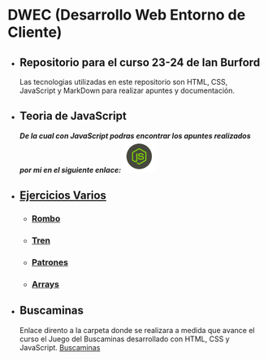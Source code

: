 # DWEC (Desarrollo Web Entorno de Cliente)

- ## Repositorio para el curso 23-24 de Ian Burford

  Las tecnologias utilizadas en este repositorio son HTML, CSS, JavaScript y MarkDown para realizar apuntes y documentación.

- ## Teoria de JavaScript

  _**De la cual con JavaScript podras encontrar los apuntes realizados por mi en el siguiente enlace:**_
  [![Documentancion de JavaScript](documentos/image.png)](documentos/JavaScript.md)

- ## [Ejercicios Varios](Ejercicios/Varios/)

  - ### [Rombo](Ejercicios/Varios/Rombo/)
  - ### [Tren](Ejercicios/Varios/Tren/)
  - ### [Patrones](Ejercicios/Varios/BuscaPatrones/)
  - ### [Arrays](Ejercicios/Varios/Arrays/)

- ## Buscaminas
  Enlace dirento a la carpeta donde se realizara a medida que avance el curso el Juego del Buscaminas desarrollado con HTML, CSS y JavaScript. [Buscaminas](Ejercicios/Buscaminas/)
